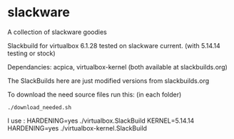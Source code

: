 # slackware
A collection of slackware goodies

Slackbuild for virtualbox 6.1.28
tested on slackware current. (with 5.14.14 testing or stock)


Dependancies:  acpica, virtualbox-kernel
(both available at slackbuilds.org)
 

The SlackBuilds here are just modified versions from slackbuilds.org

To download the need source files run this: (in each folder)

```
./download_needed.sh
```

I use :
HARDENING=yes ./virtualbox.SlackBuild
KERNEL=5.14.14 HARDENING=yes ./virtualbox-kernel.SlackBuild
